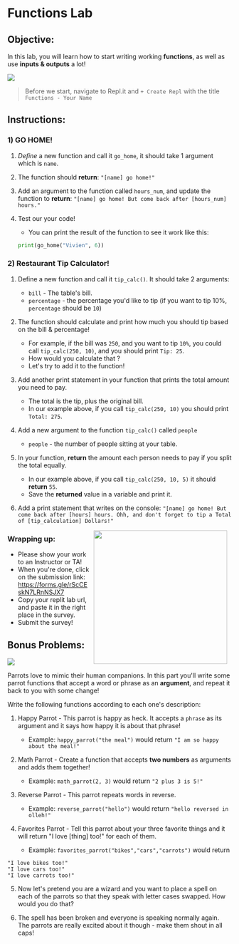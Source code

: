 # Functions Lab

## Objective: 
In this lab, you will learn how to start writing working **functions**, as well as use **inputs & outputs** a lot!


[![](https://media1.giphy.com/media/v1.Y2lkPTc5MGI3NjExeHRteW4xN2RmbjdjcTlsbzR0YnRxN3F5dXA3N2wwcXgwNXVmOGkzdiZlcD12MV9pbnRlcm5hbF9naWZfYnlfaWQmY3Q9Zw/AZ9E5rrNWsacg/giphy.webp)]()

> Before we start, navigate to Repl.it and `+ Create Repl` with the title `Functions - Your Name`


## Instructions:

<!-- 

### 1) Excited @MEET!
1. *Define* a new function and call it `excited`, it should take 1 argument which is `name`.

2. The function should **return**: `[name] is super excited to be at MEET!`

3. Let a neighbor try it out!
    - You can print the result of the function to see it work like this:
    ```python
    print(excited("Maggie"))
    ```
    -->
### 1) GO HOME!

1. *Define* a new function and call it `go_home`, it should take 1 argument which is `name`.

2. The function should **return**: `"[name] go home!"`
    
3. Add an argument to the function called `hours_num`, and update the function to **return**: `"[name] go home! But come back after [hours_num] hours."`

3. Test our your code!
    - You can print the result of the function to see it work like this:
    ```python
    print(go_home("Vivien", 6))
    ```


### 2) Restaurant Tip Calculator!

1. Define a new function and call it `tip_calc()`. It should take 2 arguments:
    - `bill` - The table's bill.
    - `percentage` - the percentage you'd like to tip (if you want to tip 10%, `percentage` should be `10`)

2. The function should calculate and print how much you should tip based on the bill & percentage!
    - For example, if the bill was `250`, and you want to tip `10%`, you could call `tip_calc(250, 10)`, and you should print `Tip: 25`.
    - How would you calculate that ?
    - Let's try to add it to the function!

3. Add another print statement in your function that prints the total amount you need to pay.
    - The total is the tip, plus the original bill.
    - In our example above, if you call `tip_calc(250, 10)` you should print `Total: 275`.

4. Add a new argument to the function `tip_calc()` called `people`
    -  `people` - the number of people sitting at your table.
    
5. In your function, **return** the amount each person needs to pay if you split the total equally.
    - In our example above, if you call `tip_calc(250, 10, 5)` it should **return** `55`.
    - Save the **returned** value in a variable and print it.
  
6. Add a print statement that writes on the console: `"[name] go home! But come back after [hours] hours. Ohh, and don't forget to tip a Total of [tip_calculation] Dollars!"`

<!--
- This is the total amount, divided by the number of people.
-->
<img src="https://media2.giphy.com/media/v1.Y2lkPTc5MGI3NjExZmt5NHBuYWxyMzQwcThsbXo5dHZyZzVueG1oenh1OHNrMHAwNXU2MyZlcD12MV9pbnRlcm5hbF9naWZfYnlfaWQmY3Q9Zw/hJBx3uQ3YktywyEKPT/giphy.webp" align="right" hspace="10" width="300">



### Wrapping up:
- Please show your work to an Instructor or TA!
- When you're done, click on the submission link: https://forms.gle/rScCEskN7LRnNSJX7 
- Copy your replit lab url, and paste it in the right place in the survey.
- Submit the survey!

<!-- 
## Wrapping up:

Run the test.
- If it passes:
    - You can go on to try the bonus problems at the bottom of the lab. Be sure you don't change any of the code you already wrote!
    - When you're done, make sure to submit the lab with the `Submit` button on the top right.
- If it fails:
    - Review the lab to see if you missed any steps. You need to follow the steps _exactly_ to pass.
    - If you have questions, ask a classmate, or call over an Instructor or TA
-->

## Bonus Problems:
[![](https://camo.githubusercontent.com/2f9feb41e6febba197c32171bba0924fe0b0123a/687474703a2f2f312e62702e626c6f6773706f742e636f6d2f2d4844492d58694c697264382f546f614a736568535930492f414141414141414142736f2f5848584f555f71444b336b2f73313630302f506172726f742b46756e6e792b50696374757265735f312e6a7067)]()

Parrots love to mimic their human companions. In this part you'll write some parrot functions that accept a word or phrase as an **argument**, and repeat it back to you with some change!

Write the following functions according to each one's description:

1. Happy Parrot - This parrot is happy as heck. It accepts a `phrase` as its argument and it says how happy it is about that phrase!  
    - Example: `happy_parrot("the meal")` would return `"I am so happy about the meal!"`

2. Math Parrot - Create a function that accepts **two numbers** as arguments and adds them together!
    - Example: `math_parrot(2, 3)` would return `"2 plus 3 is 5!"`

3. Reverse Parrot - This parrot repeats words in reverse.
    - Example: `reverse_parrot("hello")` would return `"hello reversed in olleh!"`

4. Favorites Parrot - Tell this parrot about your three favorite things and it will return "I love [thing] too!" for each of them.
    - Example: `favorites_parrot("bikes","cars","carrots")` would return 
    
```
"I love bikes too!"
"I love cars too!"
"I love carrots too!"
```

5. Now let's pretend you are a wizard and you want to place a spell on each of the parrots so that they speak with letter cases swapped. How would you do that? 

6. The spell has been broken and everyone is speaking normally again. The parrots are really excited about it though - make them shout in all caps!


